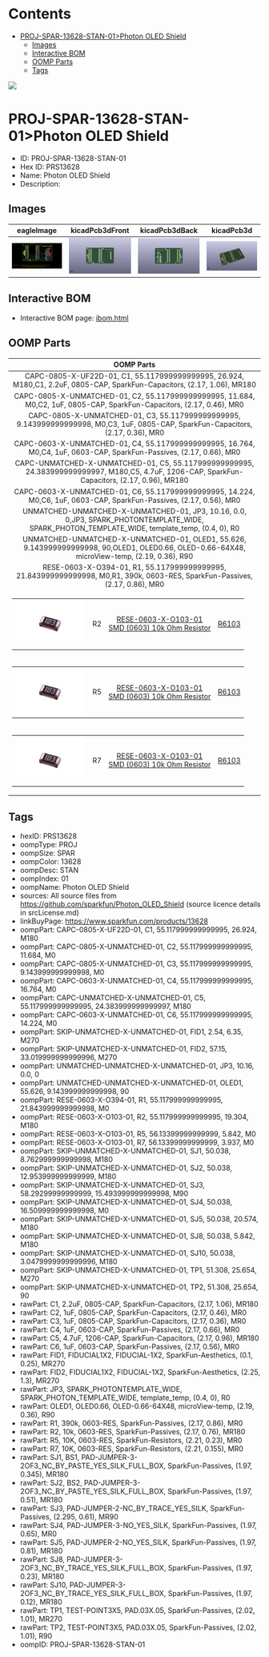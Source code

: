 



Contents
========

* [PROJ-SPAR-13628-STAN-01>Photon OLED Shield](#proj-spar-13628-stan-01photon-oled-shield)
	* [Images](#images)
	* [Interactive BOM](#interactive-bom)
	* [OOMP Parts](#oomp-parts)
	* [Tags](#tags)
  
![][im]
# PROJ-SPAR-13628-STAN-01>Photon OLED Shield

- ID: PROJ-SPAR-13628-STAN-01
- Hex ID: PRS13628
- Name: Photon OLED Shield
- Description: 

## Images
  
  

|eagleImage|kicadPcb3dFront|kicadPcb3dBack|kicadPcb3d|
| :---: | :---: | :---: | :---: |
|[![eagleImage](eagleImage_140.png)](eagleImage_600.png)|[![kicadPcb3dFront](kicadPcb3dFront_140.png)](kicadPcb3dFront_600.png)|[![kicadPcb3dBack](kicadPcb3dBack_140.png)](kicadPcb3dBack_600.png)|[![kicadPcb3d](kicadPcb3d_140.png)](kicadPcb3d_600.png)|

## Interactive BOM

- Interactive BOM page: [ibom.html](kicad/bom/ibom.html)

## OOMP Parts
  

|OOMP Parts|
| :---: |
|CAPC-0805-X-UF22D-01, C1, 55.117999999999995, 26.924, M180,C1, 2.2uF, 0805-CAP, SparkFun-Capacitors, (2.17, 1.06), MR180|
|CAPC-0805-X-UNMATCHED-01, C2, 55.117999999999995, 11.684, M0,C2, 1uF, 0805-CAP, SparkFun-Capacitors, (2.17, 0.46), MR0|
|CAPC-0805-X-UNMATCHED-01, C3, 55.117999999999995, 9.143999999999998, M0,C3, 1uF, 0805-CAP, SparkFun-Capacitors, (2.17, 0.36), MR0|
|CAPC-0603-X-UNMATCHED-01, C4, 55.117999999999995, 16.764, M0,C4, 1uF, 0603-CAP, SparkFun-Passives, (2.17, 0.66), MR0|
|CAPC-UNMATCHED-X-UNMATCHED-01, C5, 55.117999999999995, 24.383999999999997, M180,C5, 4.7uF, 1206-CAP, SparkFun-Capacitors, (2.17, 0.96), MR180|
|CAPC-0603-X-UNMATCHED-01, C6, 55.117999999999995, 14.224, M0,C6, 1uF, 0603-CAP, SparkFun-Passives, (2.17, 0.56), MR0|
|UNMATCHED-UNMATCHED-X-UNMATCHED-01, JP3, 10.16, 0.0, 0,JP3, SPARK_PHOTONTEMPLATE_WIDE, SPARK_PHOTON_TEMPLATE_WIDE, template_temp, (0.4, 0), R0|
|UNMATCHED-UNMATCHED-X-UNMATCHED-01, OLED1, 55.626, 9.143999999999998, 90,OLED1, OLED0.66, OLED-0.66-64X48, microView-temp, (2.19, 0.36), R90|
|RESE-0603-X-O394-01, R1, 55.117999999999995, 21.843999999999998, M0,R1, 390k, 0603-RES, SparkFun-Passives, (2.17, 0.86), MR0|
|<table><tr><td>![RESE-0603-X-O103-01](https://raw.githubusercontent.com/oomlout/oomlout_OOMP_parts/main/RESE-0603-X-O103-01/image_140.jpg)</td><td> R2</td><td>[RESE-0603-X-O103-01<br>SMD (0603) 10k Ohm Resistor](https://github.com/oomlout/oomlout_OOMP_parts/tree/main/RESE-0603-X-O103-01/)</td><td>[R6103](https://github.com/oomlout/oomlout_OOMP_parts/tree/main/RESE-0603-X-O103-01/)</td></tr></table>|
|<table><tr><td>![RESE-0603-X-O103-01](https://raw.githubusercontent.com/oomlout/oomlout_OOMP_parts/main/RESE-0603-X-O103-01/image_140.jpg)</td><td> R5</td><td>[RESE-0603-X-O103-01<br>SMD (0603) 10k Ohm Resistor](https://github.com/oomlout/oomlout_OOMP_parts/tree/main/RESE-0603-X-O103-01/)</td><td>[R6103](https://github.com/oomlout/oomlout_OOMP_parts/tree/main/RESE-0603-X-O103-01/)</td></tr></table>|
|<table><tr><td>![RESE-0603-X-O103-01](https://raw.githubusercontent.com/oomlout/oomlout_OOMP_parts/main/RESE-0603-X-O103-01/image_140.jpg)</td><td> R7</td><td>[RESE-0603-X-O103-01<br>SMD (0603) 10k Ohm Resistor](https://github.com/oomlout/oomlout_OOMP_parts/tree/main/RESE-0603-X-O103-01/)</td><td>[R6103](https://github.com/oomlout/oomlout_OOMP_parts/tree/main/RESE-0603-X-O103-01/)</td></tr></table>|

## Tags

- hexID: PRS13628
- oompType: PROJ
- oompSize: SPAR
- oompColor: 13628
- oompDesc: STAN
- oompIndex: 01
- oompName: Photon OLED Shield
- sources: All source files from https://github.com/sparkfun/Photon_OLED_Shield (source licence details in srcLicense.md)
- linkBuyPage: https://www.sparkfun.com/products/13628
- oompPart: CAPC-0805-X-UF22D-01, C1, 55.117999999999995, 26.924, M180
- oompPart: CAPC-0805-X-UNMATCHED-01, C2, 55.117999999999995, 11.684, M0
- oompPart: CAPC-0805-X-UNMATCHED-01, C3, 55.117999999999995, 9.143999999999998, M0
- oompPart: CAPC-0603-X-UNMATCHED-01, C4, 55.117999999999995, 16.764, M0
- oompPart: CAPC-UNMATCHED-X-UNMATCHED-01, C5, 55.117999999999995, 24.383999999999997, M180
- oompPart: CAPC-0603-X-UNMATCHED-01, C6, 55.117999999999995, 14.224, M0
- oompPart: SKIP-UNMATCHED-X-UNMATCHED-01, FID1, 2.54, 6.35, M270
- oompPart: SKIP-UNMATCHED-X-UNMATCHED-01, FID2, 57.15, 33.019999999999996, M270
- oompPart: UNMATCHED-UNMATCHED-X-UNMATCHED-01, JP3, 10.16, 0.0, 0
- oompPart: UNMATCHED-UNMATCHED-X-UNMATCHED-01, OLED1, 55.626, 9.143999999999998, 90
- oompPart: RESE-0603-X-O394-01, R1, 55.117999999999995, 21.843999999999998, M0
- oompPart: RESE-0603-X-O103-01, R2, 55.117999999999995, 19.304, M180
- oompPart: RESE-0603-X-O103-01, R5, 56.13399999999999, 5.842, M0
- oompPart: RESE-0603-X-O103-01, R7, 56.13399999999999, 3.937, M0
- oompPart: SKIP-UNMATCHED-X-UNMATCHED-01, SJ1, 50.038, 8.762999999999998, M180
- oompPart: SKIP-UNMATCHED-X-UNMATCHED-01, SJ2, 50.038, 12.953999999999999, M180
- oompPart: SKIP-UNMATCHED-X-UNMATCHED-01, SJ3, 58.29299999999999, 15.493999999999998, M90
- oompPart: SKIP-UNMATCHED-X-UNMATCHED-01, SJ4, 50.038, 16.509999999999998, M0
- oompPart: SKIP-UNMATCHED-X-UNMATCHED-01, SJ5, 50.038, 20.574, M180
- oompPart: SKIP-UNMATCHED-X-UNMATCHED-01, SJ8, 50.038, 5.842, M180
- oompPart: SKIP-UNMATCHED-X-UNMATCHED-01, SJ10, 50.038, 3.0479999999999996, M180
- oompPart: SKIP-UNMATCHED-X-UNMATCHED-01, TP1, 51.308, 25.654, M270
- oompPart: SKIP-UNMATCHED-X-UNMATCHED-01, TP2, 51.308, 25.654, 90
- rawPart: C1, 2.2uF, 0805-CAP, SparkFun-Capacitors, (2.17, 1.06), MR180
- rawPart: C2, 1uF, 0805-CAP, SparkFun-Capacitors, (2.17, 0.46), MR0
- rawPart: C3, 1uF, 0805-CAP, SparkFun-Capacitors, (2.17, 0.36), MR0
- rawPart: C4, 1uF, 0603-CAP, SparkFun-Passives, (2.17, 0.66), MR0
- rawPart: C5, 4.7uF, 1206-CAP, SparkFun-Capacitors, (2.17, 0.96), MR180
- rawPart: C6, 1uF, 0603-CAP, SparkFun-Passives, (2.17, 0.56), MR0
- rawPart: FID1, FIDUCIAL1X2, FIDUCIAL-1X2, SparkFun-Aesthetics, (0.1, 0.25), MR270
- rawPart: FID2, FIDUCIAL1X2, FIDUCIAL-1X2, SparkFun-Aesthetics, (2.25, 1.3), MR270
- rawPart: JP3, SPARK_PHOTONTEMPLATE_WIDE, SPARK_PHOTON_TEMPLATE_WIDE, template_temp, (0.4, 0), R0
- rawPart: OLED1, OLED0.66, OLED-0.66-64X48, microView-temp, (2.19, 0.36), R90
- rawPart: R1, 390k, 0603-RES, SparkFun-Passives, (2.17, 0.86), MR0
- rawPart: R2, 10k, 0603-RES, SparkFun-Passives, (2.17, 0.76), MR180
- rawPart: R5, 10K, 0603-RES, SparkFun-Resistors, (2.21, 0.23), MR0
- rawPart: R7, 10K, 0603-RES, SparkFun-Resistors, (2.21, 0.155), MR0
- rawPart: SJ1, BS1, PAD-JUMPER-3-2OF3_NC_BY_PASTE_YES_SILK_FULL_BOX, SparkFun-Passives, (1.97, 0.345), MR180
- rawPart: SJ2, BS2, PAD-JUMPER-3-2OF3_NC_BY_PASTE_YES_SILK_FULL_BOX, SparkFun-Passives, (1.97, 0.51), MR180
- rawPart: SJ3, PAD-JUMPER-2-NC_BY_TRACE_YES_SILK, SparkFun-Passives, (2.295, 0.61), MR90
- rawPart: SJ4, PAD-JUMPER-3-NO_YES_SILK, SparkFun-Passives, (1.97, 0.65), MR0
- rawPart: SJ5, PAD-JUMPER-2-NO_YES_SILK, SparkFun-Passives, (1.97, 0.81), MR180
- rawPart: SJ8, PAD-JUMPER-3-2OF3_NC_BY_TRACE_YES_SILK_FULL_BOX, SparkFun-Passives, (1.97, 0.23), MR180
- rawPart: SJ10, PAD-JUMPER-3-2OF3_NC_BY_TRACE_YES_SILK_FULL_BOX, SparkFun-Passives, (1.97, 0.12), MR180
- rawPart: TP1, TEST-POINT3X5, PAD.03X.05, SparkFun-Passives, (2.02, 1.01), MR270
- rawPart: TP2, TEST-POINT3X5, PAD.03X.05, SparkFun-Passives, (2.02, 1.01), R90
- oompID: PROJ-SPAR-13628-STAN-01



[im]: kicadPcb3d_450.png
